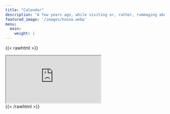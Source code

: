 ```yaml
---
title: "Calendar"
description: "A few years ago, while visiting or, rather, rummaging about Notre-Dame, the author of this book found, in an obscure nook of one of the towers, the following word, engraved by hand upon the wall: —ANANKE."
featured_image: '/images/house.webp'
menu:
  main:
    weight: 1
---
```


{{< rawhtml >}}
<br>
<div class="iframe-container"><iframe loading="lazy" src="https://app.hosthub.com/rentals/136749"></iframe></div>
{{< /rawhtml >}}